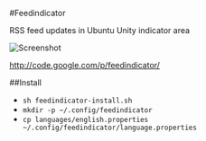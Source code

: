 #Feedindicator

RSS feed updates in Ubuntu Unity indicator area

![Screenshot](http://4.bp.blogspot.com/-4Zk2DTUt4XQ/UZyDCGuQ7YI/AAAAAAAAALw/-BoBrH4BcDI/s400/feedindicator.png)

http://code.google.com/p/feedindicator/

##Install

- `sh feedindicator-install.sh`
- `mkdir -p ~/.config/feedindicator`
- `cp languages/english.properties ~/.config/feedindicator/language.properties`
